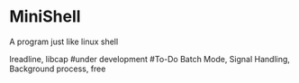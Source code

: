 # MiniShell
A program just like linux shell

lreadline, libcap
#under development
#To-Do
  Batch Mode,
 Signal Handling, Background process, free

